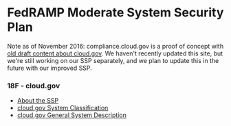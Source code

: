 # FedRAMP Moderate System Security Plan

Note as of November 2016: compliance.cloud.gov is a proof of concept with [old draft content about cloud.gov](https://github.com/18F/cg-compliance#whats-in-this-repository). We haven't recently updated this site, but we're still working on our SSP separately, and we plan to update this in the future with our improved SSP.

### 18F - cloud.gov  

* [About the SSP](system_documentation/about-the-ssp.md)
* [cloud.gov System Classification](system_documentation/system-data.md)
* [cloud.gov General System Description](system_documentation/system-description.md)  
